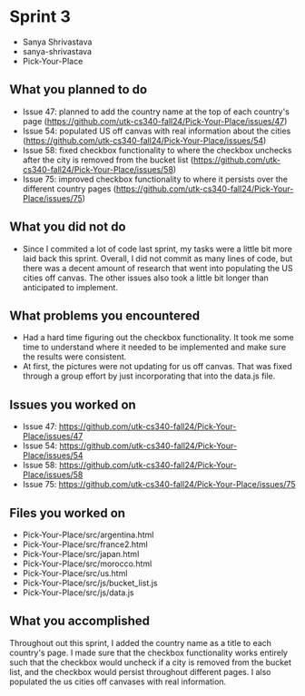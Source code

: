 # Sprint 3
- Sanya Shrivastava
- sanya-shrivastava
- Pick-Your-Place

## What you planned to do
- Issue 47: planned to add the country name at the top of each country's page (https://github.com/utk-cs340-fall24/Pick-Your-Place/issues/47)
- Issue 54: populated US off canvas with real information about the cities (https://github.com/utk-cs340-fall24/Pick-Your-Place/issues/54)
- Issue 58: fixed checkbox functionality to where the checkbox unchecks after the city is removed from the bucket list (https://github.com/utk-cs340-fall24/Pick-Your-Place/issues/58)
- Issue 75: improved checkbox functionality to where it persists over the different country pages (https://github.com/utk-cs340-fall24/Pick-Your-Place/issues/75)

## What you did not do
- Since I commited a lot of code last sprint, my tasks were a little bit more laid back this sprint. Overall, I did not commit as many lines of code, but there was a decent amount of research that went into populating the US cities off canvas. The other issues also took a little bit longer than anticipated to implement.

## What problems you encountered
- Had a hard time figuring out the checkbox functionality. It took me some time to understand where it needed to be implemented and make sure the results were consistent. 
- At first, the pictures were not updating for us off canvas. That was fixed through a group effort by just incorporating that into the data.js file. 

## Issues you worked on
- Issue 47: https://github.com/utk-cs340-fall24/Pick-Your-Place/issues/47
- Issue 54: https://github.com/utk-cs340-fall24/Pick-Your-Place/issues/54
- Issue 58: https://github.com/utk-cs340-fall24/Pick-Your-Place/issues/58
- Issue 75: https://github.com/utk-cs340-fall24/Pick-Your-Place/issues/75

## Files you worked on
- Pick-Your-Place/src/argentina.html
- Pick-Your-Place/src/france2.html
- Pick-Your-Place/src/japan.html
- Pick-Your-Place/src/morocco.html
- Pick-Your-Place/src/us.html
- Pick-Your-Place/src/js/bucket_list.js
- Pick-Your-Place/src/js/data.js

## What you accomplished
Throughout out this sprint, I added the country name as a title to each country's page. I made sure that the checkbox functionality works entirely such that the checkbox would uncheck if a city is removed from the bucket list, and the checkbox would persist throughout different pages. I also populated the us cities off canvases with real information. 